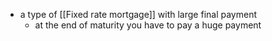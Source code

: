 - a type of [[Fixed rate mortgage]] with large final payment
	- at the end of maturity you have to pay a huge payment